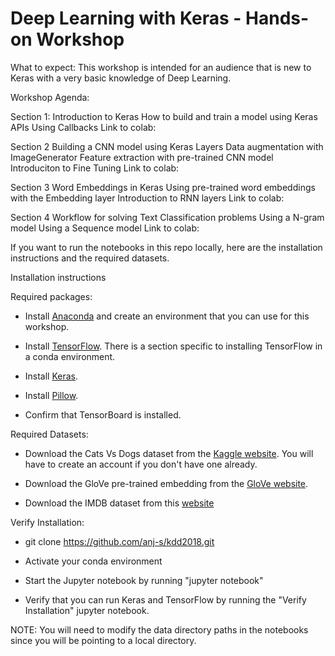 # Deep Learning with Keras - Hands-on Workshop

What to expect:
This workshop is intended for an audience that is new to Keras with a very basic knowledge of Deep Learning.

Workshop Agenda:

Section 1:
Introduction to Keras
How to build and train a model using Keras APIs
Using Callbacks
Link to colab: 

Section 2
Building a CNN model using Keras Layers
Data augmentation with  ImageGenerator
Feature extraction with pre-trained CNN model
Introduciton to Fine Tuning
Link to colab:

Section 3
Word Embeddings in Keras
Using pre-trained word embeddings with the Embedding layer
Introduction to RNN layers
Link to colab:

Section 4
Workflow for solving Text Classification problems
Using a N-gram model
Using a Sequence model
Link to colab:


If you want to run the notebooks in this repo locally, here are the installation instructions and the required datasets.

Installation instructions

Required packages:

* Install [Anaconda](https://www.anaconda.com/download/#macos) and create an environment that you can use for this workshop.

* Install [TensorFlow](https://www.tensorflow.org/install/). There is a section specific to installing TensorFlow in a conda environment.

* Install [Keras](https://keras.io/#installation).

* Install [Pillow](https://pypi.org/project/Pillow/2.2.1/).

* Confirm that TensorBoard is installed.
 
Required Datasets:

* Download the Cats Vs Dogs dataset from the [Kaggle website](https://www.kaggle.com/c/dogs-vs-cats/data). You will have to create an account if you don't have one already.

* Download the GloVe pre-trained embedding from the [GloVe website](https://nlp.stanford.edu/projects/glove/).

* Download the IMDB dataset from this [website](http://ai.stanford.edu/~amaas/data/sentiment/)

Verify Installation:

* git clone https://github.com/anj-s/kdd2018.git

* Activate your conda environment

* Start the Jupyter notebook by running "jupyter notebook"
 
* Verify that you can run Keras and TensorFlow by running the "Verify Installation" jupyter notebook.

NOTE:
You will need to modify the data directory paths in the notebooks since you will be pointing to a local directory. 

